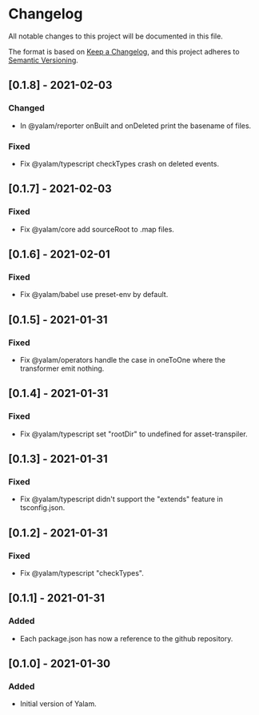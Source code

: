 # Changelog

All notable changes to this project will be documented in this file.

The format is based on [Keep a Changelog](https://keepachangelog.com/en/1.0.0/),
and this project adheres to [Semantic Versioning](https://semver.org/spec/v2.0.0.html).

## [0.1.8] - 2021-02-03

### Changed

- In @yalam/reporter onBuilt and onDeleted print the basename of files.

### Fixed

- Fix @yalam/typescript checkTypes crash on deleted events.

## [0.1.7] - 2021-02-03

### Fixed

- Fix @yalam/core add sourceRoot to .map files.

## [0.1.6] - 2021-02-01

### Fixed

- Fix @yalam/babel use preset-env by default.

## [0.1.5] - 2021-01-31

### Fixed

- Fix @yalam/operators handle the case in oneToOne where the transformer emit nothing.

## [0.1.4] - 2021-01-31

### Fixed

- Fix @yalam/typescript set "rootDir" to undefined for asset-transpiler.

## [0.1.3] - 2021-01-31

### Fixed

- Fix @yalam/typescript didn't support the "extends" feature in tsconfig.json.

## [0.1.2] - 2021-01-31

### Fixed

- Fix @yalam/typescript "checkTypes".

## [0.1.1] - 2021-01-31

### Added

- Each package.json has now a reference to the github repository.

## [0.1.0] - 2021-01-30

### Added

- Initial version of Yalam.
